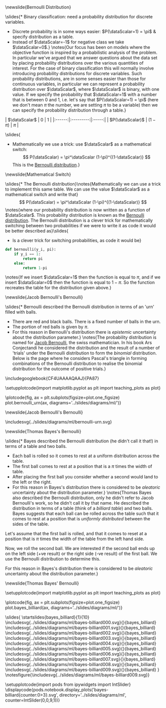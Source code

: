 \newslide{Bernoulli Distribution}

\slides{* Binary classification: need a probability distribution for discrete variables. 
* Discrete probability is in some ways easier:  $P(\dataScalar=1) = \pi$ & specify distribution as a table.
* Instead of $\dataScalar=-1$ for negative class we take $\dataScalar=0$.}
\notes{Our focus has been on models where the objective function is inspired by a probabilistic analysis of the problem. In particular we've argued that we answer questions about the data set by placing probability distributions over the various quantities of interest. For the case of binary classification this will normally involve introducing probability distributions for discrete variables. Such probability distributions, are in some senses easier than those for continuous variables, in particular we can represent a probability distribution over $\dataScalar$, where $\dataScalar$ is binary, with one value. If we specify the probability that $\dataScalar=1$ with a number that is between 0 and 1, i.e. let's say that $P(\dataScalar=1) = \pi$ (here we don't mean $\pi$ the number, we are setting $\pi$ to be a variable) then we can specify the probability distribution through a table.}

| $\dataScalar$      | 0
| 1     |
|:------:|:---------:|:-----:|
| $P(\dataScalar)$ | $(1-\pi)$ | $\pi$ |

\slides{
* Mathematically we use a trick: use $\dataScalar$ as a mathematical switch:
  $$
  P(\dataScalar) = \pi^\dataScalar (1-\pi)^{(1-\dataScalar)}
  $$
  This is the [Bernoulli distribution](http://en.wikipedia.org/wiki/Bernoulli_distribution).}

\newslide{Mathematical Switch}

\slides{* The Bernoulli distribution}\notes{Mathematically we can use a trick to implement this same table. We can use the value $\dataScalar$ as a mathematical switch and write that}
  $$
  P(\dataScalar) = \pi^\dataScalar (1-\pi)^{(1-\dataScalar)}
  $$
\notes{where our probability distribution is now written as a function of $\dataScalar$. This probability distribution is known as the [Bernoulli distribution](http://en.wikipedia.org/wiki/Bernoulli_distribution). The Bernoulli distribution is a clever trick for mathematically switching between two probabilities if we were to write it as code it would be better described as}\slides{
* Is a clever trick for switching probabilities, as code it would be}

```python
def bernoulli(y_i, pi):
    if y_i == 1:
        return pi
	else:
        return 1-pi
```

\notes{If we insert $\dataScalar=1$ then the function is equal to $\pi$, and if we insert $\dataScalar=0$ then the function is equal to $1-\pi$. So the function recreates the table for the distribution given above.}

\newslide{Jacob Bernoulli's Bernoulli}

\slides{* Bernoulli described the Bernoulli distribution in terms of an 'urn' filled with balls.
* There are red and black balls. There is a fixed number of balls in the urn.
* The portion of red balls is given by $\pi$.
* For this reason in Bernoulli's distribution there is *epistemic* uncertainty about the distribution parameter.}
\notes{The probability distribution is named for [Jacob Bernoulli](http://en.wikipedia.org/wiki/Jacob_Bernoulli), the swiss mathematician. In his book Ars Conjectandi he considered the distribution and the result of a number of 'trials' under the Bernoulli distribution to form the *binomial* distribution. Below is the page where he considers Pascal's triangle in forming combinations of the Bernoulli distribution to realise the binomial distribution for the outcome of positive trials.}

\includegooglebook{CF4UAAAAQAAJ}{PA87}

\setupplotcode{import matplotlib.pyplot as plt
import teaching_plots as plot}

\plotcode{fig, ax = plt.subplots(figsize=plot.one_figsize)
plot.bernoulli_urn(ax, diagrams='../slides/diagrams/ml/')}

\newslide{Jacob Bernoulli's Bernoulli}

\includesvg{../slides/diagrams/ml/bernoulli-urn.svg}

\newslide{Thomas Bayes's Bernoulli}

\slides{* Bayes described the Bernoulli distribution (he didn't call it that!) in terms of a table and two balls.
* Each ball is rolled so it comes to rest at a uniform distribution across the table.
* The first ball comes to rest at a position that is a $\pi$ times the width of table.
* After placing the first ball you consider whether a second would land to the left or the right.
* For this reason in Bayes's distribution there is considered to be *aleatoric* uncertainty about the distribution parameter.}
\notes{Thomas Bayes also described the Bernoulli distribution, only he didn't refer to Jacob Bernoulli's work, so he didn't call it by that name. He described the distribution in terms of a table (think of a *billiard table*) and two balls. 
Bayes suggests that each ball can be rolled across the table such that it comes to rest at a position that is *uniformly distributed* between the sides of the table. 

Let's assume that the first ball is rolled, and that it comes to reset at a position that is $\pi$ times the width of the table from the left hand side. 

Now, we roll the second ball. We are interested if the second ball ends up on the left side (+ve result) or the right side (-ve result) of the first ball. We use the Bernoulli distribution to determine this.

For this reason in Bayes's distribution there is considered to be *aleatoric* uncertainty about the distribution parameter.}

\newslide{Thomas Bayes' Bernoulli}

\setupplotcode{import matplotlib.pyplot as plt
import teaching_plots as plot}

\plotcode{fig, ax = plt.subplots(figsize=plot.one_figsize)
plot.bayes_billiard(ax, diagrams='../slides/diagrams/ml/')}

\slides{
\startslides{bayes_billiard}{1}{10}
\includesvg{../slides/diagrams/ml/bayes-billiard000.svg}{}{bayes_billiard}
\includesvg{../slides/diagrams/ml/bayes-billiard001.svg}{}{bayes_billiard}
\includesvg{../slides/diagrams/ml/bayes-billiard002.svg}{}{bayes_billiard}
\includesvg{../slides/diagrams/ml/bayes-billiard003.svg}{}{bayes_billiard}
\includesvg{../slides/diagrams/ml/bayes-billiard004.svg}{}{bayes_billiard}
\includesvg{../slides/diagrams/ml/bayes-billiard005.svg}{}{bayes_billiard}
\includesvg{../slides/diagrams/ml/bayes-billiard006.svg}{}{bayes_billiard}
\includesvg{../slides/diagrams/ml/bayes-billiard007.svg}{}{bayes_billiard}
\includesvg{../slides/diagrams/ml/bayes-billiard008.svg}{}{bayes_billiard}
\includesvg{../slides/diagrams/ml/bayes-billiard009.svg}{}{bayes_billiard}
}
\notesfigure{\includesvg{../slides/diagrams/ml/bayes-billiard009.svg}}

\setupplotcode{import pods
from ipywidgets import IntSlider}
\displaycode{pods.notebook.display_plots('bayes-billiard{counter:0>3}.svg', 
                            directory='../slides/diagrams/ml', 
							counter=IntSlider(0,0,9,1))}
